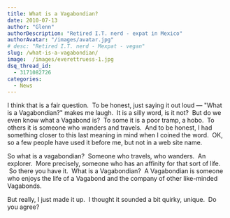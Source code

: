 ```yaml
---
title: What is a Vagabondian?
date: 2010-07-13
author: "Glenn"
authorDescription: "Retired I.T. nerd - expat in Mexico"
authorAvatar: "/images/avatar.jpg"
# desc: "Retired I.T. nerd - Mexpat - vegan"
slug: /what-is-a-vagabondian/
image:  /images/everettruess-1.jpg
dsq_thread_id:
  - 3171082726
categories:
  - News
---
```

I think that is a fair question.  To be honest, just saying it out loud &#8212; "What is a Vagabondian?" makes me laugh.  It is a silly word, is it not?  But do we even know what a Vagabond is?  To some it is a poor tramp, a hobo.  To others it is someone who wanders and travels.  And to be honest, I had something closer to this last meaning in mind when I coined the word.  OK, so a few people have used it before me, but not in a web site name. 

So what is a vagabondian?  Someone who travels, who wanders.  An explorer.  More precisely, someone who has an affinity for that sort of life.  So there you have it.  What is a Vagabondian?  A Vagabondian is someone who enjoys the life of a Vagabond and the company of other like-minded Vagabonds.

But really, I just made it up.  I thought it sounded a bit quirky, unique.  Do you agree?
